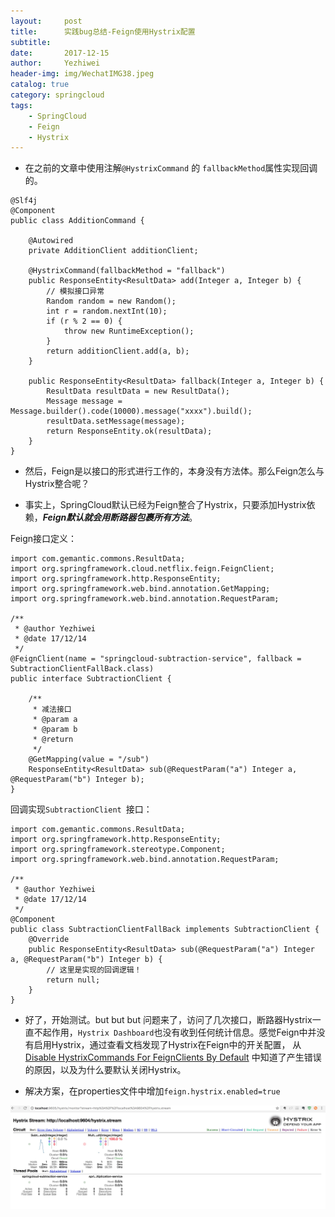 ```yaml
---
layout:     post
title:      实践bug总结-Feign使用Hystrix配置
subtitle:   
date:       2017-12-15
author:     Yezhiwei
header-img: img/WechatIMG38.jpeg
catalog: true
category: springcloud
tags:
    - SpringCloud
    - Feign
    - Hystrix
---
```


* 在之前的文章中使用注解`@HystrixCommand` 的 `fallbackMethod`属性实现回调的。

```
@Slf4j
@Component
public class AdditionCommand {

    @Autowired
    private AdditionClient additionClient;

    @HystrixCommand(fallbackMethod = "fallback")
    public ResponseEntity<ResultData> add(Integer a, Integer b) {
        // 模拟接口异常
        Random random = new Random();
        int r = random.nextInt(10);
        if (r % 2 == 0) {
            throw new RuntimeException();
        }
        return additionClient.add(a, b);
    }

    public ResponseEntity<ResultData> fallback(Integer a, Integer b) {
        ResultData resultData = new ResultData();
        Message message = Message.builder().code(10000).message("xxxx").build();
        resultData.setMessage(message);
        return ResponseEntity.ok(resultData);
    }
}
```

* 然后，Feign是以接口的形式进行工作的，本身没有方法体。那么Feign怎么与Hystrix整合呢？

* 事实上，SpringCloud默认已经为Feign整合了Hystrix，只要添加Hystrix依赖，***Feign默认就会用断路器包裹所有方法***。

 Feign接口定义：

```
import com.gemantic.commons.ResultData;
import org.springframework.cloud.netflix.feign.FeignClient;
import org.springframework.http.ResponseEntity;
import org.springframework.web.bind.annotation.GetMapping;
import org.springframework.web.bind.annotation.RequestParam;

/**
 * @author Yezhiwei
 * @date 17/12/14
 */
@FeignClient(name = "springcloud-subtraction-service", fallback = SubtractionClientFallBack.class)
public interface SubtractionClient {

    /**
     * 减法接口
     * @param a
     * @param b
     * @return
     */
    @GetMapping(value = "/sub")
    ResponseEntity<ResultData> sub(@RequestParam("a") Integer a, @RequestParam("b") Integer b);
}
```

回调实现`SubtractionClient `接口：

```
import com.gemantic.commons.ResultData;
import org.springframework.http.ResponseEntity;
import org.springframework.stereotype.Component;
import org.springframework.web.bind.annotation.RequestParam;

/**
 * @author Yezhiwei
 * @date 17/12/14
 */
@Component
public class SubtractionClientFallBack implements SubtractionClient {
    @Override
    public ResponseEntity<ResultData> sub(@RequestParam("a") Integer a, @RequestParam("b") Integer b) {
        // 这里是实现的回调逻辑！
        return null;
    }
}
```

* 好了，开始测试。but  but  but 问题来了，访问了几次接口，断路器Hystrix一直不起作用，`Hystrix Dashboard`也没有收到任何统计信息。感觉Feign中并没有启用Hystrix，通过查看文档发现了Hystrix在Feign中的开关配置， 从[Disable HystrixCommands For FeignClients By Default](https://github.com/spring-cloud/spring-cloud-netflix/issues/1277) 中知道了产生错误的原因，以及为什么要默认关闭Hystrix。

* 解决方案，在properties文件中增加`feign.hystrix.enabled=true`

![Feing Hystrix](/img/hystrix-dashboard-4.png)















